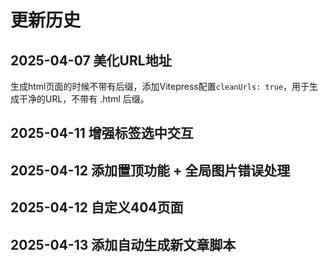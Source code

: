 # 更新历史
## 2025-04-07 美化URL地址
生成html页面的时候不带有后缀，添加Vitepress配置`cleanUrls: true`，用于生成干净的URL，不带有 .html 后缀。

## 2025-04-11 增强标签选中交互

## 2025-04-12 添加置顶功能 + 全局图片错误处理

## 2025-04-12 自定义404页面

## 2025-04-13 添加自动生成新文章脚本
